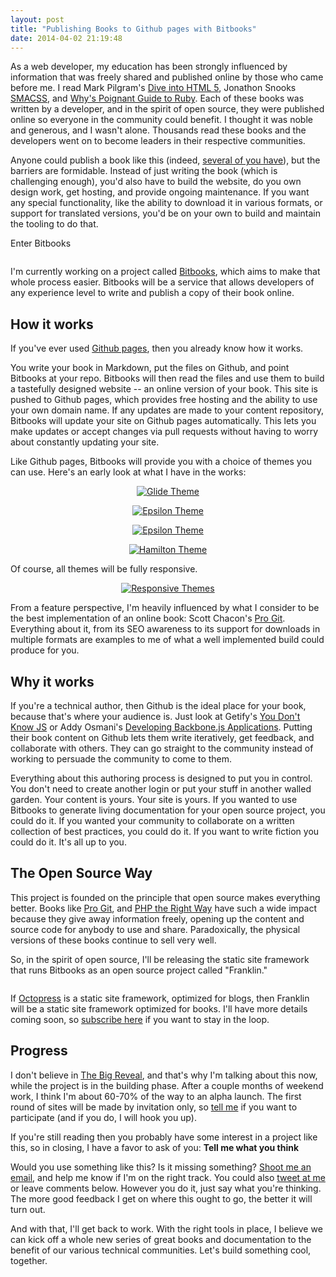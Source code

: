 ```yaml
---
layout: post
title: "Publishing Books to Github pages with Bitbooks"
date: 2014-04-02 21:19:48
---
```


As a web developer, my education has been strongly influenced by information that was freely shared and published online by those who came before me. I read Mark Pilgram's [Dive into HTML 5][1], Jonathon Snooks [SMACSS][2], and [Why's Poignant Guide to Ruby][3]. Each of these books was written by a developer, and in the spirit of open source, they were published online so everyone in the community could benefit. I thought it was noble and generous, and I wasn't alone. Thousands read these books and the developers went on to become leaders in their respective communities.

 [1]: http://diveintohtml5.info/
 [2]: http://smacss.com/
 [3]: http://mislav.uniqpath.com/poignant-guide/

Anyone could publish a book like this (indeed, [several of you have][4]), but the barriers are formidable. Instead of just writing the book (which is challenging enough), you'd also have to build the website, do you own design work, get hosting, and provide ongoing maintenance. If you want any special functionality, like the ability to download it in various formats, or support for translated versions, you'd be on your own to build and maintain the tooling to do that.

 [4]: https://github.com/vhf/free-programming-books/blob/master/free-programming-books.md

Enter Bitbooks

<p style="text-align: center;">
  <a href="http://bitbooks.cc/"><img alt="" src="/sites/default/files/bitbooks-logo-long-sm.png" /></a>
</p>

I'm currently working on a project called [Bitbooks][5], which aims to make that whole process easier. Bitbooks will be a service that allows developers of any experience level to write and publish a copy of their book online.

 [5]: https://web.archive.org/web/20150915034729/http://bitbooks.cc/

## How it works

If you've ever used [Github pages][6], then you already know how it works.

 [6]: https://pages.github.com/

You write your book in Markdown, put the files on Github, and point Bitbooks at your repo. Bitbooks will then read the files and use them to build a tastefully designed website -- an online version of your book. This site is pushed to Github pages, which provides free hosting and the ability to use your own domain name. If any updates are made to your content repository, Bitbooks will update your site on Github pages automatically. This lets you make updates or accept changes via pull requests without having to worry about constantly updating your site.

Like Github pages, Bitbooks will provide you with a choice of themes you can use. Here's an early look at what I have in the works:

<p style="text-align: center;">
  <a href="/sites/default/files/glide-screenshot.png"><img alt="Glide Theme" src="/sites/default/files/glide-screenshot-sm.png" /></a>
</p>

<p style="text-align: center;">
  <a href="/sites/default/files/epsilon screenshot.png"><img alt="Epsilon Theme" src="/sites/default/files/epsilon-screenshot-sm.png" /></a>
</p>

<p style="text-align: center;">
  <a href="/sites/default/files/epsilon%20screenshot%202.png"><img alt="Epsilon Theme" src="/sites/default/files/epsilon%20screenshot%202.png" /></a>
</p>

[ ][7]

 [7]: /sites/default/files/epsilon%20screenshot%202.png

<p style="text-align: center;">
  <a href="/sites/default/files/hamilton screenshot.png"><img alt="Hamilton Theme" src="/sites/default/files/hamilton-screenshot-sm.png" /></a>
</p>

Of course, all themes will be fully responsive.

<p style="text-align: center;">
  <a href="/sites/default/files/bitbooks-mobile-sizes.png"><img alt="Responsive Themes" src="/sites/default/files/bitbooks-mobile-sizes-sm.png" /></a>
</p>

From a feature perspective, I'm heavily influenced by what I consider to be the best implementation of an online book: Scott Chacon's [Pro Git][8]. Everything about it, from its SEO awareness to its support for downloads in multiple formats are examples to me of what a well implemented build could produce for you.

 [8]: http://git-scm.com/book

## Why it works

If you're a technical author, then Github is the ideal place for your book, because that's where your audience is. Just look at Getify's [You Don't Know JS][9] or Addy Osmani's [Developing Backbone.js Applications][10]. Putting their book content on Github lets them write iteratively, get feedback, and collaborate with others. They can go straight to the community instead of working to persuade the community to come to them.

 [9]: https://github.com/getify/You-Dont-Know-JS
 [10]: https://github.com/addyosmani/backbone-fundamentals

Everything about this authoring process is designed to put you in control. You don't need to create another login or put your stuff in another walled garden. Your content is yours. Your site is yours. If you wanted to use Bitbooks to generate living documentation for your open source project, you could do it. If you wanted your community to collaborate on a written collection of best practices, you could do it. If you want to write fiction you could do it. It's all up to you.

## The Open Source Way<!--2h-->

This project is founded on the principle that open source makes everything better. Books like [Pro Git][8], and [PHP the Right Way][11] have such a wide impact because they give away information freely, opening up the content and source code for anybody to use and share. Paradoxically, the physical versions of these books continue to sell very well.

 [11]: http://www.phptherightway.com/

So, in the spirit of open source, I'll be releasing the static site framework that runs Bitbooks as an open source project called "Franklin."

<p style="text-align: center;">
  <img alt="" src="/sites/default/files/franklin_0.png" />
</p>

If [Octopress][12] is a static site framework, optimized for blogs, then Franklin will be a static site framework optimized for books. I'll have more details coming soon, so <a href="http://eepurl.com/ROwbb" target="_blank">subscribe here</a> if you want to stay in the loop.

 [12]: http://octopress.org/

## Progress

I don't believe in [The Big Reveal][13], and that's why I'm talking about this now, while the project is in the building phase. After a couple months of weekend work, I think I'm about 60-70% of the way to an alpha launch. The first round of sites will be made by invitation only, so [tell me][14] if you want to participate (and if you do, I will hook you up).

 [13]: https://en.wikipedia.org/wiki/Lean_startup#Philosophy
 [14]: mailto:bbraun7@gmail.com

If you're still reading then you probably have some interest in a project like this, so in closing, I have a favor to ask of you: **Tell me what you think**

Would you use something like this? Is it missing something? [Shoot me an email][14], and help me know if I'm on the right track. You could also <a href="https://twitter.com/share?text=%40BryanEBraun%2C%20&url=" target="_blank">tweet at me</a> or leave comments below. However you do it, just say what you're thinking. The more good feedback I get on where this ought to go, the better it will turn out.

And with that, I'll get back to work. With the right tools in place, I believe we can kick off a whole new series of great books and documentation to the benefit of our various technical communities. Let's build something cool, together.